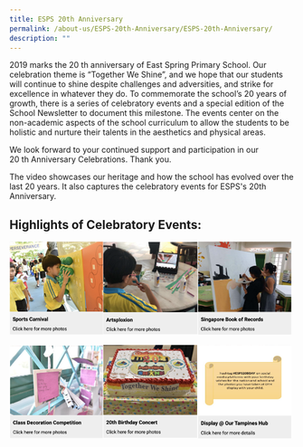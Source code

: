 ```yaml
---
title: ESPS 20th Anniversary
permalink: /about-us/ESPS-20th-Anniversary/ESPS-20th-Anniversary/
description: ""
---
```

2019 marks the 20&nbsp;th&nbsp;anniversary of East Spring Primary School. Our celebration theme is “Together We Shine”, and we hope that our students will continue to shine despite challenges and adversities, and strike for excellence in whatever they do. To commemorate the school’s 20 years of growth, there is a series of celebratory events and a special edition of the School Newsletter to document this milestone. The events center on the non-academic aspects of the school curriculum to allow the students to be holistic and nurture their talents in the aesthetics and physical areas.

We look forward to your continued support and participation in our 20&nbsp;th&nbsp;Anniversary Celebrations. Thank you.  

The video showcases our heritage and how the school has evolved over the last 20 years. It also captures the celebratory events for ESPS's 20th Anniversary.

Highlights of Celebratory Events:
---------------------------------

<a href="/about-us/ESPS-20th-Anniversary/Sports-Carnival/"><img src="/images/sportcarnival.png" style="width:33%;float:left"></a>
<a href="/about-us/ESPS-20th-Anniversary/Artsploxion/"><img src="/images/artsploxion.png" style="width:33%;float:left"></a>
<a href="/about-us/ESPS-20th-Anniversary/SBOR-Largest-Paper-Quilling-Artwork/"><img src="/images/SBOR.png" style="width:33%"></a>

<a href="/about-us/ESPS-20th-Anniversary/Class-Decoration-Competition/"><img src="/images/classdeco.png" style="width:33%;float:left"></a>
<a href="/about-us/ESPS-20th-Anniversary/20th-Birthday-Concert/"><img src="/images/bdayconcert.png" style="width:33%;float:left"></a>
<a href="/about-us/ESPS-20th-Anniversary/Display-The-Largest-Paper-Quilling-Artwork-at-OTH/"><img src="/images/display.png" style="width:33%"></a>